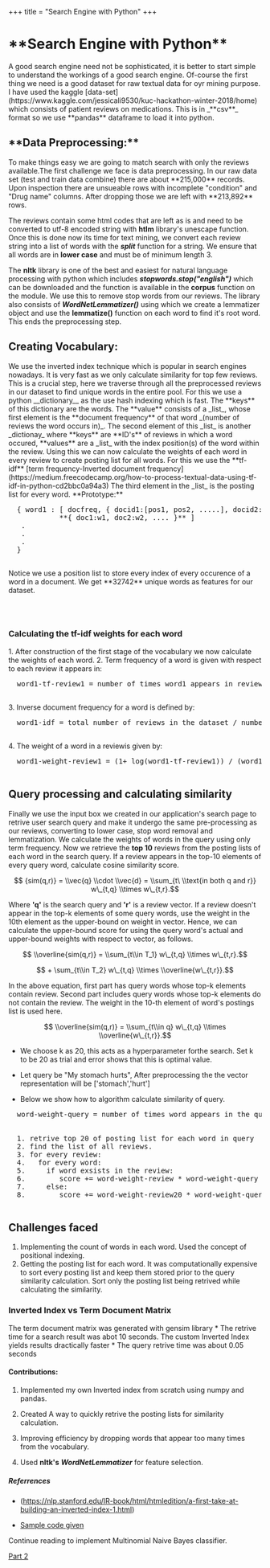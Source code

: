 +++
title = "Search Engine with Python"
+++
<h1>**Search Engine with Python**</h1>
<body>A good search engine need not be sophisticated, it is better to start simple to understand the workings of a good search engine.
Of-course the first thing we need is a good dataset for raw textual data for oyr mining purpose. I have used the 
kaggle [data-set](https://www.kaggle.com/jessicali9530/kuc-hackathon-winter-2018/home) which consists of patient reviews on medications.
This is in  _**csv**_  format so we use **pandas** dataframe to load it into python.

</body>
<h2>**Data Preprocessing:**</h2>
To make things easy we are going to match search with only the reviews available.The first challenge we face is data preprocessing.
In our raw data set (test and train data combine) there are about **215,000** records. Upon inspection there are unsueable rows with 
incomplete "condition" and "Drug name" columns. After dropping those we are left with **213,892** rows.

The reviews contain some html codes that are left as is and need to be converted to utf-8 encoded string with **htlm** library's 
unescape function. Once this is done now its time for text mining, we convert each review string into a list of words with 
the _**split**_ function for a string. We ensure that all words are in **lower case** and must be of minimum length 3. 

The **nltk** library is one of the best and easiest for natural language processing with python which includes **_stopwords.stop("english")_** which can be downloaded and the function is available in the **corpus** function on the module. We use this to remove stop words from our  reviews. The library also consists of **_WordNetLemmatizer()_** using which we create a lemmatizer object and use the **__lemmatize()__** function on each word to find it's root word. This ends the preprocessing step.

**<h2>Creating Vocabulary:</h2>**
<body>We use the inverted index technique which is popular in search engines nowadays. It is very fast as we only calculate similarity for top few reviews.
This is a crucial step, here we traverse through all the preprocessed reviews in our dataset to find unique words in the entire pool. For this we
use a python __dictionary__ as the use hash indexing which is fast. The **keys** of this dictionary are the words. The **value** consists of a _list_, whose first element is the **document frequency** of that word _(number of reviews the word occurs in)_. The second element of this _list_ is another _dictionay_ where **keys** are **ID's** of reviews in which a word occured, **values** are a _list_ with the index position(s)
of the word within the review.
Using this we can now calculate the weights of each word in every review to create posting list for all words. For this we use the **tf-idf** [term frequency-Inverted document frequency](https://medium.freecodecamp.org/how-to-process-textual-data-using-tf-idf-in-python-cd2bbc0a94a3)
The third element in the _list_ is the posting list for every word.
  **Prototype:**
  <pre>
  { word1 : [ docfreq, { docid1:[pos1, pos2, .....], docid2:[pos1, pos2, ....], ....... }, 
            **{ doc1:w1, doc2:w2, .... }** ]
   .
   . 
   .
  }
  </pre>
  Notice we use a position list to store every index of every occurence of a word in a document.
  We get **32742** unique words as features for our dataset.
  <pre>
  
  </pre>
</body> 

<h3> Calculating the tf-idf weights for each word </h3>
<body>
  1. After construction of the first stage of the vocabulary we now calculate the weights of each word.
  2. Term frequency of a word is given with respect to each review it appears in:
  <pre>
  word1-tf-review1 = number of times word1 appears in review1 / number of words in review1
  </pre>
  3. Inverse document frequency for a word is defined by:
  <pre>
  word1-idf = total number of reviews in the dataset / number of reviews word1 occurs in
  </pre>
  4. The weight of a word in a reviewis given by:
  <pre>
  word1-weight-review1 = (1+ log(word1-tf-review1)) / (word1-idf)
  </pre>
  
</body>

**<h2>Query processing and calculating similarity</h2>**

<script type="text/javascript" src="https://cdnjs.cloudflare.com/ajax/libs/mathjax/2.7.1/MathJax.js?config=TeX-AMS-MML_HTMLorMML">
</script>
Finally we use the input box we created in our application's search page to retrive user search query and make it undergo the same 
pre-processing as our reviews, converting to lower case, stop word removal and lemmatization.
We calculate the weights of words in the query using only term frequency. Now we retrieve the **top 10** reviews from the posting lists of each word in the search query. 
If a review appears in the top-10 elements of every query word, calculate cosine similarity score. 

$$ {sim(q,r)} = \\vec{q} \\cdot \\vec{d} = \\sum_{t\ \\text{in both q and r}} w\_{t,q} \\times w\_{t,r}.$$

Where **'q'** is the search query and **'r'** is a review vector. If  a review doesn't appear in the top-k elements of some query words, use the weight in the 10th element as the upper-bound on weight in vector. Hence, we can calculate the upper-bound score for using the query word's actual and upper-bound weights with respect to vector, as follows. 

$$ \\overline{sim(q,r)} = \\sum_{t\\in T_1} w\_{t,q} \\times w\_{t,r}.$$

$$  + \sum_{t\\in T_2} w\_{t,q} \\times \\overline{w\_{t,r}}.$$


In the above equation, first part has query words whose top-k elements contain review. Second part includes query words whose top-k elements do not contain the review. The weight in the 10-th element of word's postings list is used here. 

$$ \\overline{sim(q,r)} = \\sum_{t\\in q} w\_{t,q} \\times \\overline{w\_{t,r}}.$$

* We choose k as 20, this acts as a hyperparameter forthe search. Set k to be 20 as trial and error shows that this is optimal value.

* Let query be "My stomach hurts", After preprocessing the the vector representation will be ['stomach','hurt']

* Below we show how to algorithm calculate similarity of query.
<pre>
  word-weight-query = number of times word appears in the query / number of words in query


  1. retrive top 20 of posting list for each word in query
  2. find the list of all reviews. 
  3. for every review:
  4.   for every word:
  5.     if word exsists in the review:
  6.        score += word-weight-review * word-weight-query 
  7.     else:
  8.        score += word-weight-review20 * word-weight-query

</pre>

<h2> Challenges faced </h2>

1.  Implementing the count of words in each word. Used the concept of positional indexing.
2.  Getting the posting list for each word. It was computationally expensive to sort every posting list and keep them stored prior to the query similarity calculation. Sort only the posting list being retrived while calculating the similarity.

<h3>Inverted Index vs Term Document Matrix</h3>
The term document matrix was generated with gensim library
* The retrive time for a search result was abot 10 seconds.
The custom Inverted Index yields results dractically faster
* The query retrive time was about 0.05 seconds

<h4> Contributions: </h4>

1. Implemented my own Inverted index from scratch using numpy and pandas.

2. Created A way to quickly retrive the posting lists for similarity calculation.

3. Improving efficiency by dropping words that appear too many times from the vocabulary.

4. Used **nltk's** **_WordNetLemmatizer_** for feature selection.


<h5> Referrences</h5>

*  (https://nlp.stanford.edu/IR-book/html/htmledition/a-first-take-at-building-an-inverted-index-1.html)

* [Sample code given](https://colab.research.google.com/drive/1n1hUx-mO4EqhKyFmN--9pK5MhKR68MpB#scrollTo=8ILVjili5Xmu)

</b>
Continue reading to implement Multinomial Naive Bayes classifier.

[Part 2](https://sananara-aryabhata.netlify.com/post/naive-bayes-classifier/)

